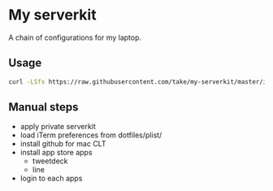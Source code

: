 # My serverkit

A chain of configurations for my laptop.

## Usage

```sh
curl -LSfs https://raw.githubusercontent.com/take/my-serverkit/master/install.sh | bash
```

## Manual steps

- apply private serverkit
- load iTerm preferences from dotfiles/plist/
- install github for mac CLT
- install app store apps
  - tweetdeck
  - line
- login to each apps
